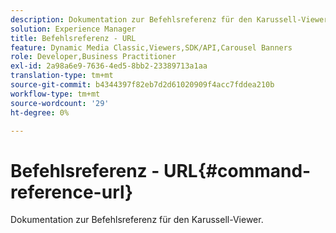 ```yaml
---
description: Dokumentation zur Befehlsreferenz für den Karussell-Viewer.
solution: Experience Manager
title: Befehlsreferenz - URL
feature: Dynamic Media Classic,Viewers,SDK/API,Carousel Banners
role: Developer,Business Practitioner
exl-id: 2a98a6e9-7636-4ed5-8bb2-23389713a1aa
translation-type: tm+mt
source-git-commit: b4344397f82eb7d2d61020909f4acc7fddea210b
workflow-type: tm+mt
source-wordcount: '29'
ht-degree: 0%

---
```


# Befehlsreferenz - URL{#command-reference-url}

Dokumentation zur Befehlsreferenz für den Karussell-Viewer.
